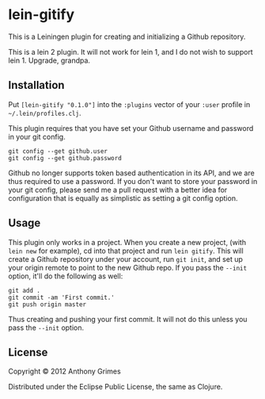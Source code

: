 # lein-gitify

This is a Leiningen plugin for creating and initializing a Github repository.

This is a lein 2 plugin. It will not work for lein 1, and I do not wish to
support lein 1. Upgrade, grandpa.

## Installation

Put `[lein-gitify "0.1.0"]` into the `:plugins` vector of your
`:user` profile in `~/.lein/profiles.clj`.

This plugin requires that you have set your Github username and password in
your git config.

```
git config --get github.user
git config --get github.password
```

Github no longer supports token based authentication in its API, and we are
thus required to use a password. If you don't want to store your password
in your git config, please send me a pull request with a better idea for
configuration that is equally as simplistic as setting a git config option.

## Usage

This plugin only works in a project. When you create a new project,
(with `lein new` for example), cd into that project and run `lein gitify`.
This will create a Github repository under your account, run `git init`,
and set up your origin remote to point to the new Github repo. If you pass
the `--init` option, it'll do the following as well:

```
git add .
git commit -am 'First commit.'
git push origin master
```

Thus creating and pushing your first commit. It will not do this unless you
pass the `--init` option.

## License

Copyright © 2012 Anthony Grimes

Distributed under the Eclipse Public License, the same as Clojure.
